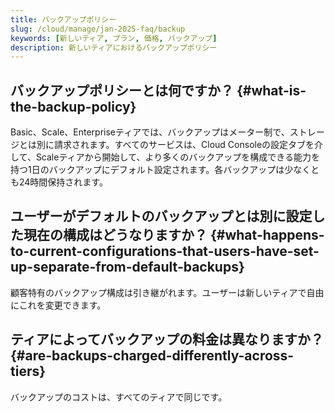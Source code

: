 ```yaml
---
title: バックアップポリシー
slug: /cloud/manage/jan-2025-faq/backup
keywords: [新しいティア, プラン, 価格, バックアップ]
description: 新しいティアにおけるバックアップポリシー
---
```


## バックアップポリシーとは何ですか？ {#what-is-the-backup-policy}
Basic、Scale、Enterpriseティアでは、バックアップはメーター制で、ストレージとは別に請求されます。すべてのサービスは、Cloud Consoleの設定タブを介して、Scaleティアから開始して、より多くのバックアップを構成できる能力を持つ1日のバックアップにデフォルト設定されます。各バックアップは少なくとも24時間保持されます。

## ユーザーがデフォルトのバックアップとは別に設定した現在の構成はどうなりますか？ {#what-happens-to-current-configurations-that-users-have-set-up-separate-from-default-backups}

顧客特有のバックアップ構成は引き継がれます。ユーザーは新しいティアで自由にこれを変更できます。

## ティアによってバックアップの料金は異なりますか？ {#are-backups-charged-differently-across-tiers}

バックアップのコストは、すべてのティアで同じです。
